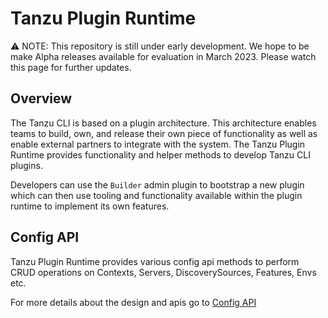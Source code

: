 # Tanzu Plugin Runtime

:warning: NOTE: This repository is still under early development. We hope to be
make Alpha releases available for evaluation in March 2023.  Please watch this
page for further updates.

## Overview

The Tanzu CLI is based on a plugin architecture. This architecture enables teams to build, own, and release their own piece of functionality as well as enable external partners to integrate with the system. The Tanzu Plugin Runtime provides functionality and helper methods to develop Tanzu CLI plugins.

Developers can use the `Builder` admin plugin to bootstrap a new plugin which can then use tooling and functionality available within the plugin runtime to implement its own features.

## Config API

Tanzu Plugin Runtime provides various config api methods to perform CRUD operations on Contexts, Servers, DiscoverySources, Features, Envs etc.

For more details about the design and apis go to [Config API](docs/config.md)
